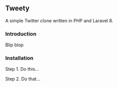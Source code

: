 ## Tweety
A simple Twitter clone written in PHP and Laravel 8.

### Introduction

Blip blop

### Installation

Step 1. Do this...

Step 2. Do that...
